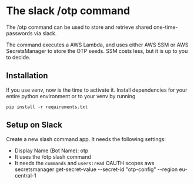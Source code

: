 # The slack /otp command
The /otp command can be used to store and retrieve shared one-time-passwords via slack.   

The command executes a AWS Lambda, and uses either AWS SSM or AWS SecretsManager to store the OTP seeds. SSM costs less, but it is up to you to decide. 

## Installation
If you use venv, now is the time to activate it. Install dependencies for your entire python environment or to your venv by running

`pip install -r requirements.txt`

## Setup on Slack 
Create a new slash command app. It needs the following settings: 
* Display Name (Bot Name): otp
* It uses the /otp slash command
* It needs the `commands` and `users:read` OAUTH scopes
aws secretsmanager get-secret-value --secret-id "otp-config"  --region eu-central-1
